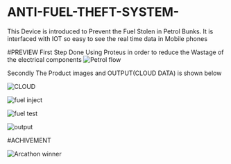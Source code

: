 # ANTI-FUEL-THEFT-SYSTEM-
 This Device is introduced to Prevent the Fuel Stolen in Petrol Bunks. It is interfaced with IOT so easy to see the real time data in Mobile phones

#PREVIEW
First Step Done Using Proteus in order to reduce the Wastage of the electrical components 
![Petrol flow ](https://github.com/Vkaruppusamy/ANTI-FUEL-THEFT-SYSTEM-/assets/105380792/1c512dcd-2cfe-4502-a6d6-e002bc8f70cb)

Secondly The Product images and  OUTPUT(CLOUD DATA) is shown below

![CLOUD](https://github.com/Vkaruppusamy/ANTI-FUEL-THEFT-SYSTEM-/assets/105380792/7f7ad5fe-193f-4671-86ff-79dd30399690)

![fuel inject](https://github.com/Vkaruppusamy/ANTI-FUEL-THEFT-SYSTEM-/assets/105380792/85c59cb9-a1da-4f99-8969-0ab79c2cc8d9)

![fuel test](https://github.com/Vkaruppusamy/ANTI-FUEL-THEFT-SYSTEM-/assets/105380792/55d1b798-5650-4b7a-aa7d-59505f4a7b6b)

![output](https://github.com/Vkaruppusamy/ANTI-FUEL-THEFT-SYSTEM-/assets/105380792/f7312158-036b-40ab-ad63-146df899a8f7)

#ACHIVEMENT

![Arcathon winner](https://github.com/Vkaruppusamy/ANTI-FUEL-THEFT-SYSTEM-/assets/105380792/d7d42afd-d0be-4991-b402-e9962f924bd5)



